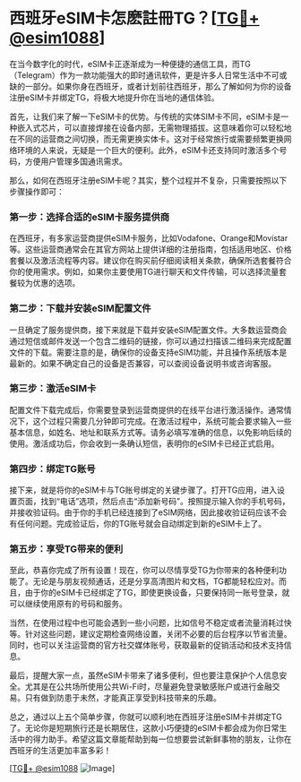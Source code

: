 # 西班牙eSIM卡怎麽註冊TG？[[TG💪+ @esim1088](https://t.me/s/esim1088)]

在当今数字化的时代，eSIM卡正逐渐成为一种便捷的通信工具，而TG（Telegram）作为一款功能强大的即时通讯软件，更是许多人日常生活中不可或缺的一部分。如果你身在西班牙，或者计划前往西班牙，那么了解如何为你的设备注册eSIM卡并绑定TG，将极大地提升你在当地的通信体验。

首先，让我们来了解一下eSIM卡的优势。与传统的实体SIM卡不同，eSIM卡是一种嵌入式芯片，可以直接焊接在设备内部，无需物理插拔。这意味着你可以轻松地在不同的运营商之间切换，而无需更换实体卡。这对于经常旅行或需要频繁更换网络环境的人来说，无疑是一个巨大的便利。此外，eSIM卡还支持同时激活多个号码，方便用户管理多国通讯需求。

那么，如何在西班牙注册eSIM卡呢？其实，整个过程并不复杂，只需要按照以下步骤操作即可：

### 第一步：选择合适的eSIM卡服务提供商

在西班牙，有多家运营商提供eSIM卡服务，比如Vodafone、Orange和Movistar等。这些运营商通常会在其官方网站上提供详细的注册指南，包括适用地区、价格套餐以及激活流程等内容。建议你在购买前仔细阅读相关条款，确保所选套餐符合你的使用需求。例如，如果你主要使用TG进行聊天和文件传输，可以选择流量套餐较为优惠的选项。

### 第二步：下载并安装eSIM配置文件

一旦确定了服务提供商，接下来就是下载并安装eSIM配置文件。大多数运营商会通过短信或邮件发送一个包含二维码的链接，你可以通过扫描该二维码来完成配置文件的下载。需要注意的是，确保你的设备支持eSIM功能，并且操作系统版本是最新的。如果不确定自己的设备是否兼容，可以查阅设备说明书或咨询客服。

### 第三步：激活eSIM卡

配置文件下载完成后，你需要登录到运营商提供的在线平台进行激活操作。通常情况下，这个过程只需要几分钟即可完成。在激活过程中，系统可能会要求输入一些基本信息，如姓名、地址和联系方式等。请务必填写准确的信息，以免影响后续的使用。激活成功后，你会收到一条确认短信，表明你的eSIM卡已经正式启用。

### 第四步：绑定TG账号

接下来，就是将你的eSIM卡与TG账号绑定的关键步骤了。打开TG应用，进入设置页面，找到“电话”选项，然后点击“添加新号码”。按照提示输入你的手机号码，并接收验证码。由于你的手机已经连接到了eSIM网络，因此接收验证码应该不会有任何问题。完成验证后，你的TG账号就会自动绑定到新的eSIM卡上了。

### 第五步：享受TG带来的便利

至此，恭喜你完成了所有设置！现在，你可以尽情享受TG为你带来的各种便利功能了。无论是与朋友视频通话，还是分享高清图片和文档，TG都能轻松应对。而且，由于你的eSIM卡已经绑定了TG，即使更换设备，只要保持同一账号登录，就可以继续使用原有的号码和服务。

当然，在使用过程中也可能会遇到一些小问题，比如信号不稳定或者流量消耗过快等。针对这些问题，建议定期检查网络设置，关闭不必要的后台程序以节省流量。同时，也可以关注运营商的官方社交媒体账号，获取最新的促销活动和技术支持信息。

最后，提醒大家一点，虽然eSIM卡带来了诸多便利，但也要注意保护个人信息安全。尤其是在公共场所使用公共Wi-Fi时，尽量避免登录敏感账户或进行金融交易。只有做到防患于未然，才能真正享受到科技带来的乐趣。

总之，通过以上五个简单步骤，你就可以顺利地在西班牙注册eSIM卡并绑定TG了。无论你是短期旅行还是长期居住，这款小巧便捷的eSIM卡都会成为你日常生活中的得力助手。希望这篇文章能帮助到每一位想要尝试新鲜事物的朋友，让你在西班牙的生活更加丰富多彩！

[[TG💪+ @esim1088](https://t.me/s/esim1088) ![Image](https://i.postimg.cc/4NQfJmqS/Snipaste-2025-05-13-00-14-12.png)]